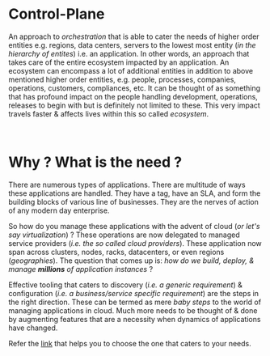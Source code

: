 # Control-Plane

An approach to *orchestration* that is able to cater the needs of higher order entities 
e.g. regions, data centers, servers to the lowest most entity (*in the hierarchy of entites*)
i.e. an application. In other words, an approach that takes care of the entire ecosystem impacted 
by an application. An ecosystem can encompass a lot of additional entities in addition to above 
mentioned higher order entities, e.g. people, processes, companies, operations, customers, 
compliances, etc. It can be thought of as something that has profound impact on the people 
handling development, operations, releases to begin with but is definitely not limited to these. 
This very impact travels faster & affects lives within this so called *ecosystem*.

<br />

# Why ? What is the need ?

There are numerous types of applications. There are multitude of ways these applications are handled. 
They have a tag, have an SLA, and form the building blocks of various line of businesses. They 
are the nerves of action of any modern day enterprise. 

So how do you manage these applications with the advent of cloud (*or let's say virtualization*) ? 
These operations are now delegated to managed service providers (*i.e. the so called cloud providers*). 
These application now span across clusters, nodes, racks, datacenters, or even regions (*geographies*). 
The question that comes up is: *how do we build, deploy, & manage **millions** of application instances* ?

Effective tooling that caters to discovery (*i.e. a generic requirement*) & configuration (*i.e. a 
business/service specific requirement*) are the steps in the right direction. These can be termed as 
mere *baby steps* to the world of managing applications in cloud. Much more needs to be thought of & 
done by augmenting features that are a necessity when dynamics of applications have changed.

Refer the [link](https://github.com/openebs/Control-Plane/blob/master/How%20to%20choose%20one.md) that helps 
you to choose the one that caters to your needs.
